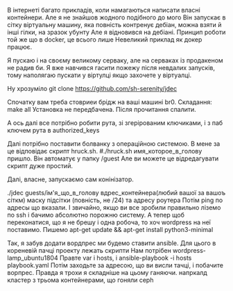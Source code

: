 В інтернеті багато прикладів, коли намагаються написати власні контейнери.
Але я не знайшов жодного подібного до мого Він запускає в сітку віртуальну машину,
яка повність контренує дебіан, можна взяти й інші гілки, на зразок убунту
Але я відновився на дебіані. Принцип роботи той же що в docker, це всього лише
Невеликий приклад як докер працює.

Я пускаю і на своєму великому серваку, але на серваках із продакеном не радив би.
Я вже навчився гасити пожежу після невдалих запусків,
тому наполягаю пускати у віртулці якщо захочете у віртуалці.

Ну хрозуміло git clone https://github.com/sh-serenity/jdec

Спочатку вам треба стовриеи брідж на ваші машині br0.
Складання: make all
Установка не передбачена. Після прочитання спалити.

А ось далі все потрібно робити рута, зі згерірованим ключиками, і з паб ключем рута в
authorized_keys

Далі потрібно поставити болванку з операційною системою. В мене за це відповідає
скрипт hruck.sh. #./hruck.sh имя_которое_в_голову пришло. Він автоматує у папку
/guest Але ви можете це відредагувати скрипт дуже простий.

Далі, власне, запускаємо сам конінізатор.

./jdec guests/ім'я_що_в_голову вдрес_контейнера(любий вашої за вашоъ сіткм) маску підсітки (повність, не /24) та адресу роутера
Потім ping по адресы що вказали. І звичайно, якщо ви все зробили правильно ліземо по ssh і бачимо абсолютно порожню систему.
А тепер щоб переконатися, що я не брешу і одна робоча, то хоч wordpress на неї поставимо.
Пишемо apt-get update && apt-get install python3-minimal

Так, я забув додати вордпрес ми будемо ставити ansible. Для цього в кореневій пачці проекту лежать скрипти
Нам потрібен wordpress-lamp_ubuntu1804 Правте var і hosts, і ansible-playbook -i hosts playbook.yaml 
Потім заходьте за адресою, що ви висли тачці, і побачите ворпрес. Правда я трохи я складніше на цьому ганяючи. 
напркалд кластер з трьома контейнерами, що гоняли ceph
